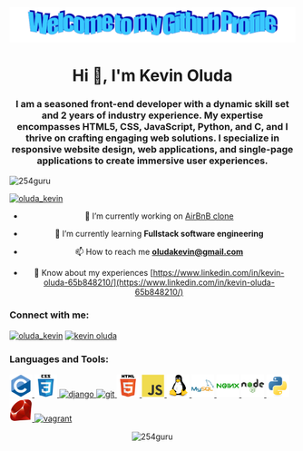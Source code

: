 <div align="center">
    <img src="./images/welcome.png?raw=true" style="max-width: 100%;" alt="welcome to my github profile">
    <h1 align="center">Hi 👋, I'm Kevin Oluda</h1>
<h3 align="center">I am a seasoned front-end developer with a dynamic skill set and 2 years of industry experience. My expertise encompasses HTML5, CSS, JavaScript, Python, and C, and I thrive on crafting engaging web solutions. I specialize in responsive website design, web applications, and single-page applications to create immersive user experiences.</h3>

<p align="left"> <img src="https://komarev.com/ghpvc/?username=254guru&label=Profile%20views&color=0e75b6&style=flat" alt="254guru" /> </p>

<p align="left"> <a href="https://twitter.com/oluda_kevin" target="blank"><img src="https://img.shields.io/twitter/follow/oluda_kevin?logo=twitter&style=for-the-badge" alt="oluda_kevin" /></a> </p>

- 🔭 I’m currently working on [AirBnB clone](https://github.com/254guru/AirBnB_clone_v2)

- 🌱 I’m currently learning **Fullstack software engineering**

- 📫 How to reach me **oludakevin@gmail.com**

- 📄 Know about my experiences [https://www.linkedin.com/in/kevin-oluda-65b848210/](https://www.linkedin.com/in/kevin-oluda-65b848210/)

<h3 align="left">Connect with me:</h3>
<p align="left">
<a href="https://twitter.com/oluda_kevin" target="blank"><img align="center" src="https://raw.githubusercontent.com/rahuldkjain/github-profile-readme-generator/master/src/images/icons/Social/twitter.svg" alt="oluda_kevin" height="30" width="40" /></a>
<a href="https://linkedin.com/in/kevin oluda" target="blank"><img align="center" src="https://raw.githubusercontent.com/rahuldkjain/github-profile-readme-generator/master/src/images/icons/Social/linked-in-alt.svg" alt="kevin oluda" height="30" width="40" /></a>
</p>

<h3 align="left">Languages and Tools:</h3>
<p align="left"> <a href="https://www.cprogramming.com/" target="_blank" rel="noreferrer"> <img src="https://raw.githubusercontent.com/devicons/devicon/master/icons/c/c-original.svg" alt="c" width="40" height="40"/> </a> <a href="https://www.w3schools.com/css/" target="_blank" rel="noreferrer"> <img src="https://raw.githubusercontent.com/devicons/devicon/master/icons/css3/css3-original-wordmark.svg" alt="css3" width="40" height="40"/> </a> <a href="https://www.djangoproject.com/" target="_blank" rel="noreferrer"> <img src="https://cdn.worldvectorlogo.com/logos/django.svg" alt="django" width="40" height="40"/> </a> <a href="https://git-scm.com/" target="_blank" rel="noreferrer"> <img src="https://www.vectorlogo.zone/logos/git-scm/git-scm-icon.svg" alt="git" width="40" height="40"/> </a> <a href="https://www.w3.org/html/" target="_blank" rel="noreferrer"> <img src="https://raw.githubusercontent.com/devicons/devicon/master/icons/html5/html5-original-wordmark.svg" alt="html5" width="40" height="40"/> </a> <a href="https://developer.mozilla.org/en-US/docs/Web/JavaScript" target="_blank" rel="noreferrer"> <img src="https://raw.githubusercontent.com/devicons/devicon/master/icons/javascript/javascript-original.svg" alt="javascript" width="40" height="40"/> </a> <a href="https://www.linux.org/" target="_blank" rel="noreferrer"> <img src="https://raw.githubusercontent.com/devicons/devicon/master/icons/linux/linux-original.svg" alt="linux" width="40" height="40"/> </a> <a href="https://www.mysql.com/" target="_blank" rel="noreferrer"> <img src="https://raw.githubusercontent.com/devicons/devicon/master/icons/mysql/mysql-original-wordmark.svg" alt="mysql" width="40" height="40"/> </a> <a href="https://www.nginx.com" target="_blank" rel="noreferrer"> <img src="https://raw.githubusercontent.com/devicons/devicon/master/icons/nginx/nginx-original.svg" alt="nginx" width="40" height="40"/> </a> <a href="https://nodejs.org" target="_blank" rel="noreferrer"> <img src="https://raw.githubusercontent.com/devicons/devicon/master/icons/nodejs/nodejs-original-wordmark.svg" alt="nodejs" width="40" height="40"/> </a> <a href="https://www.python.org" target="_blank" rel="noreferrer"> <img src="https://raw.githubusercontent.com/devicons/devicon/master/icons/python/python-original.svg" alt="python" width="40" height="40"/> </a> <a href="https://www.ruby-lang.org/en/" target="_blank" rel="noreferrer"> <img src="https://raw.githubusercontent.com/devicons/devicon/master/icons/ruby/ruby-original.svg" alt="ruby" width="40" height="40"/> </a> <a href="https://www.vagrantup.com/" target="_blank" rel="noreferrer"> <img src="https://www.vectorlogo.zone/logos/vagrantup/vagrantup-icon.svg" alt="vagrant" width="40" height="40"/> </a> </p>

<p><img align="center" src="https://github-readme-stats.vercel.app/api/top-langs?username=254guru&show_icons=true&locale=en&layout=compact" alt="254guru" /></p>

</div>

